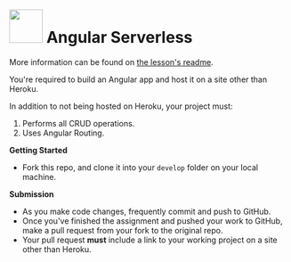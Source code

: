 # <img src="https://cloud.githubusercontent.com/assets/7833470/10899314/63829980-8188-11e5-8cdd-4ded5bcb6e36.png" height="60"> Angular Serverless

More information can be found on <a href="https://github.com/sf-wdi-24/modules/tree/master/week-10-angular/day-04/module-02" target="_blank">the lesson's readme</a>.

You're required to build an Angular app and host it on a site other than Heroku.

In addition to not being hosted on Heroku, your project must:

1. Performs all CRUD operations.
1. Uses Angular Routing.

**Getting Started**
* Fork this repo, and clone it into your `develop` folder on your local machine.

**Submission**
* As you make code changes, frequently commit and push to GitHub.
* Once you've finished the assignment and pushed your work to GitHub, make a pull request from your fork to the original repo.
* Your pull request **must** include a link to your working project on a site other than Heroku.
